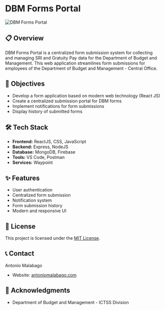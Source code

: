 # DBM Forms Portal

![DBM Forms Portal]([https://res.cloudinary.com/de86eimvq/image/upload/v1727172791/portfolio/Projects/dbmForms/images/dbm_1.png])

## 📋 Overview

DBM Forms Portal is a centralized form submission system for collecting and managing SRI and Gratuity Pay data for the Department of Budget and Management. This web application streamlines form submissions for employees of the Department of Budget and Management - Central Office.

## 🎯 Objectives

- Develop a form application based on modern web technology (React JS)
- Create a centralized submission portal for DBM forms
- Implement notifications for form submissions
- Display history of submitted forms

## 🛠️ Tech Stack

- **Frontend:** ReactJS, CSS, JavaScript
- **Backend:** Express, NodeJS
- **Database:** MongoDB, Firebase
- **Tools:** VS Code, Postman
- **Services:** Waypoint

## ✨ Features

- User authentication
- Centralized form submission
- Notification system
- Form submission history
- Modern and responsive UI

## 📄 License

This project is licensed under the [MIT License](LICENSE).

## 📞 Contact

Antonio Malabago
- Website: [antoniomalabago.com](https://antoniomalabago.com)

## 🙏 Acknowledgments

- Department of Budget and Management - ICTSS Division
